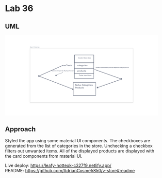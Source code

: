 # Lab 36  

## UML  

![whiteboard](./imgs/basic-vstore-app.png)

## Approach  

Styled the app using some material UI components. The checkboxes are generated from the list of categories in the store. Unchecking a checkbox filters out unwanted items. All of the displayed products are displayed with the card components from material UI.  

Live deploy: https://leafy-hotteok-c327f9.netlify.app/  
README: https://github.com/AdrianCosme5850/v-store#readme  

